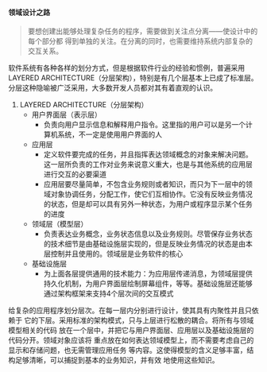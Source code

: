 #### 领域设计之路

> 要想创建出能够处理复杂任务的程序，需要做到关注点分离——使设计中的每个部分都
得到单独的关注。在分离的同时，也需要维持系统内部复杂的交互关系。

 软件系统有各种各样的划分方式，但是根据软件行业的经验和惯例，普遍采用LAYERED ARCHITECTURE（分层架构），特别是有几个层基本上已成了标准层。分层这种隐喻被广泛采用，大多数开发人员都对其有着直观的认识。
1. LAYERED ARCHITECTURE（分层架构）
    + 用户界面层（表示层）
      + 负责向用户显示信息和解释用户指令。这里指的用户可以是另一个计算机系统，不一定是使用用户界面的人
    + 应用层
      + 定义软件要完成的任务，并且指挥表达领域概念的对象来解决问题。这一层所负责的工作对业务来说意义重大，也是与其他系统的应用层进行交互的必要渠道
      + 应用层要尽量简单，不包含业务规则或者知识，而只为下一层中的领域对象协调任务，分配工作，使它们互相协作。它没有反映业务情况的状态，但是却可以具有另外一种状态，为用户或程序显示某个任务的进度
    + 领域层（模型层）
      + 负责表达业务概念，业务状态信息以及业务规则。尽管保存业务状态的技术细节是由基础设施层实现的，但是反映业务情况的状态是由本层控制并且使用的。领域层是业务软件的核心
    + 基础设施层
      + 为上面各层提供通用的技术能力：为应用层传递消息，为领域层提供持久化机制，为用户界面层绘制屏幕组件，等等。基础设施层还能够通过架构框架来支持4个层次间的交互模式
  
  给复杂的应用程序划分层次。在每一层内分别进行设计，使其具有内聚性并且只依赖于
它的下层。采用标准的架构模式，只与上层进行松散的耦合。将所有与领域模型相关的代码
放在一个层中，并把它与用户界面层、应用层以及基础设施层的代码分开。领域对象应该将
重点放在如何表达领域模型上，而不需要考虑自己的显示和存储问题，也无需管理应用任务
等内容。这使得模型的含义足够丰富，结构足够清晰，可以捕捉到基本的业务知识，并有效
地使用这些知识。